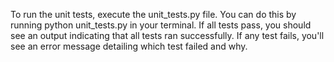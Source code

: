 To run the unit tests, execute the unit_tests.py file. You can do this by running python unit_tests.py in your terminal. If all tests pass, you should see an output indicating that all tests ran successfully. If any test fails, you'll see an error message detailing which test failed and why.
